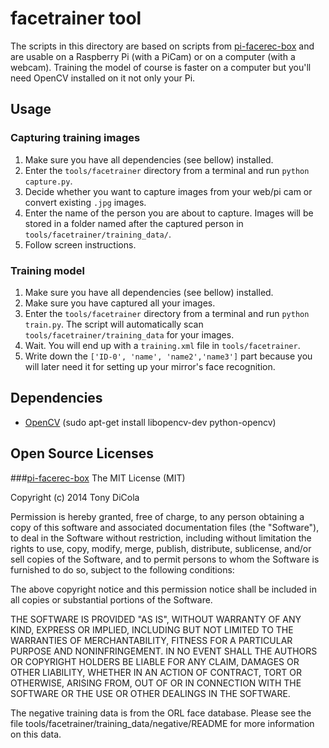 # facetrainer tool
The scripts in this directory are based on scripts from [pi-facerec-box](https://github.com/tdicola/pi-facerec-box) and are usable on a Raspberry Pi (with a PiCam) or on a computer (with a webcam). Training the model of course is faster on a computer but you'll need OpenCV installed on it not only your Pi.

## Usage
### Capturing training images
1. Make sure you have all dependencies (see bellow) installed.
2. Enter the `tools/facetrainer` directory from a terminal and run `python capture.py`.
3. Decide whether you want to capture images from your web/pi cam or convert existing `.jpg` images.
4. Enter the name of the person you are about to capture. Images will be stored in a folder named after the captured person in `tools/facetrainer/training_data/`.
5. Follow screen instructions.

### Training model
1. Make sure you have all dependencies (see bellow) installed.
2. Make sure you have captured all your images.
3. Enter the `tools/facetrainer` directory from a terminal and run `python train.py`. The script will automatically scan `tools/facetrainer/training_data` for your images.
4. Wait. You will end up with a `training.xml` file in `tools/facetrainer`.
5. Write down the `['ID-0', 'name', 'name2','name3']` part because you will later need it for setting up your mirror's face recognition.

## Dependencies
- [OpenCV](http://opencv.org) (sudo apt-get install libopencv-dev python-opencv)

## Open Source Licenses
###[pi-facerec-box](https://github.com/tdicola/pi-facerec-box)
The MIT License (MIT)

Copyright (c) 2014 Tony DiCola

Permission is hereby granted, free of charge, to any person obtaining a copy of
this software and associated documentation files (the "Software"), to deal in
the Software without restriction, including without limitation the rights to
use, copy, modify, merge, publish, distribute, sublicense, and/or sell copies of
the Software, and to permit persons to whom the Software is furnished to do so,
subject to the following conditions:

The above copyright notice and this permission notice shall be included in all
copies or substantial portions of the Software.

THE SOFTWARE IS PROVIDED "AS IS", WITHOUT WARRANTY OF ANY KIND, EXPRESS OR
IMPLIED, INCLUDING BUT NOT LIMITED TO THE WARRANTIES OF MERCHANTABILITY, FITNESS
FOR A PARTICULAR PURPOSE AND NONINFRINGEMENT. IN NO EVENT SHALL THE AUTHORS OR
COPYRIGHT HOLDERS BE LIABLE FOR ANY CLAIM, DAMAGES OR OTHER LIABILITY, WHETHER
IN AN ACTION OF CONTRACT, TORT OR OTHERWISE, ARISING FROM, OUT OF OR IN
CONNECTION WITH THE SOFTWARE OR THE USE OR OTHER DEALINGS IN THE SOFTWARE.

The negative training data is from the ORL face database.  Please see the file
tools/facetrainer/training_data/negative/README for more information on this data.